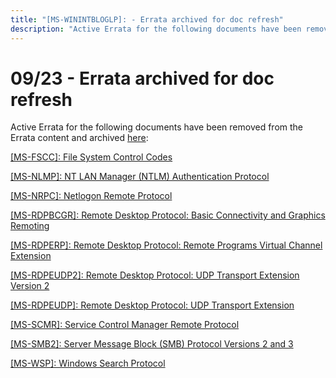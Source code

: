 ```yaml
---
title: "[MS-WININTBLOGLP]: - Errata archived for doc refresh"
description: "Active Errata for the following documents have been removed from the Errata content and archived here:  [MS-FSCC]: File System Control Codes "
---
```


# 09/23 - Errata archived for doc refresh

<p> </p>
<p>Active Errata for the following documents have been removed
from the Errata content and archived <span><a href="https://winprotocoldoc.blob.core.windows.net/productionwindowsarchives/MS-WINERRATA/%5bMS-WINERRATA%5d-190923.pdf">here</a></span>:</p>

<p><span><a href="/openspecs/windows_protocols/MS-FSCC/efbfe127-73ad-4140-9967-ec6500e66d5e">[MS-FSCC]:
File System Control Codes</a></span></p>

<p><span><a href="/openspecs/windows_protocols/MS-NLMP/b38c36ed-2804-4868-a9ff-8dd3182128e4">[MS-NLMP]:
NT LAN Manager (NTLM) Authentication Protocol</a></span></p>

<p><span><a href="/openspecs/windows_protocols/MS-NRPC/ff8f970f-3e37-40f7-bd4b-af7336e4792f">[MS-NRPC]:
Netlogon Remote Protocol</a></span></p>

<p><span><a href="/openspecs/windows_protocols/MS-RDPBCGR/5073f4ed-1e93-45e1-b039-6e30c385867c">[MS-RDPBCGR]:
Remote Desktop Protocol: Basic Connectivity and Graphics Remoting</a></span></p>

<p><span><a href="/openspecs/windows_protocols/MS-RDPERP/83275957-2d0e-4c52-88d1-1b4c998c6bec">[MS-RDPERP]:
Remote Desktop Protocol: Remote Programs Virtual Channel Extension</a></span></p>

<p><span><a href="/openspecs/windows_protocols/MS-RDPEUDP2/9db34630-e880-4bfd-9d8d-50bc044c3288">[MS-RDPEUDP2]:
Remote Desktop Protocol: UDP Transport Extension Version 2</a></span></p>

<p><span><a href="/openspecs/windows_protocols/MS-RDPEUDP/2744a3ee-04fb-407b-a9e3-b3b2ded422b1">[MS-RDPEUDP]:
Remote Desktop Protocol: UDP Transport Extension</a></span></p>

<p><span><a href="/openspecs/windows_protocols/MS-SCMR/705b624a-13de-43cc-b8a2-99573da3635f">[MS-SCMR]:
Service Control Manager Remote Protocol</a></span></p>

<p><span><a href="/openspecs/windows_protocols/MS-SMB2/5606ad47-5ee0-437a-817e-70c366052962">[MS-SMB2]:
Server Message Block (SMB) Protocol Versions 2 and 3</a></span></p>

<p><span><a href="/openspecs/windows_protocols/MS-WSP/67328dcc-4e12-4e1e-be80-d91684df2f98">[MS-WSP]:
Windows Search Protocol</a></span></p>


                